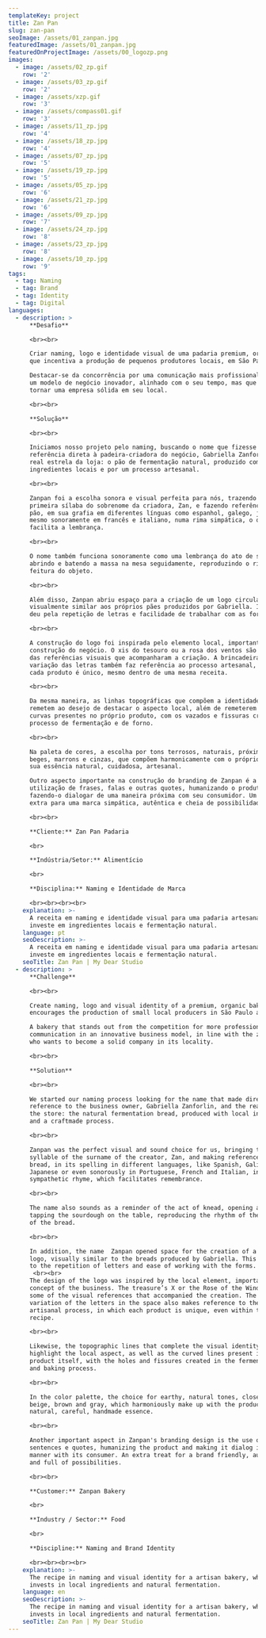 ```yaml
---
templateKey: project
title: Zan Pan
slug: zan-pan
seoImage: /assets/01_zanpan.jpg
featuredImage: /assets/01_zanpan.jpg
featuredOnProjectImage: /assets/00_logozp.png
images:
  - image: /assets/02_zp.gif
    row: '2'
  - image: /assets/03_zp.gif
    row: '2'
  - image: /assets/xzp.gif
    row: '3'
  - image: /assets/compass01.gif
    row: '3'
  - image: /assets/11_zp.jpg
    row: '4'
  - image: /assets/18_zp.jpg
    row: '4'
  - image: /assets/07_zp.jpg
    row: '5'
  - image: /assets/19_zp.jpg
    row: '5'
  - image: /assets/05_zp.jpg
    row: '6'
  - image: /assets/21_zp.jpg
    row: '6'
  - image: /assets/09_zp.jpg
    row: '7'
  - image: /assets/24_zp.jpg
    row: '8'
  - image: /assets/23_zp.jpg
    row: '8'
  - image: /assets/10_zp.jpg
    row: '9'
tags:
  - tag: Naming
  - tag: Brand
  - tag: Identity
  - tag: Digital
languages:
  - description: >
      **Desafio**

      <br><br>

      Criar naming, logo e identidade visual de uma padaria premium, orgânica e
      que incentiva a produção de pequenos produtores locais, em São Paulo.

      Destacar-se da concorrência por uma comunicação mais profissionalizada em
      um modelo de negócio inovador, alinhado com o seu tempo, mas que deseja se
      tornar uma empresa sólida em seu local.

      <br><br>

      **Solução**

      <br><br>

      Iniciamos nosso projeto pelo naming, buscando o nome que fizesse
      referência direta à padeira-criadora do negócio, Gabriella Zanforlin, e à
      real estrela da loja: o pão de fermentação natural, produzido com
      ingredientes locais e por um processo artesanal.

      <br><br>

      Zanpan foi a escolha sonora e visual perfeita para nós, trazendo a
      primeira sílaba do sobrenome da criadora, Zan, e fazendo referência ao
      pão, em sua grafia em diferentes línguas como espanhol, galego, japonês ou
      mesmo sonoramente em francês e italiano, numa rima simpática, o que
      facilita a lembrança.

      <br><br>

      O nome também funciona sonoramente como uma lembrança do ato de sovar,
      abrindo e batendo a massa na mesa seguidamente, reproduzindo o ritmo da
      feitura do objeto.

      <br><br>

      Além disso, Zanpan abriu espaço para a criação de um logo circular,
      visualmente similar aos próprios pães produzidos por Gabriella. Isso se
      deu pela repetição de letras e facilidade de trabalhar com as formas.

      <br><br>

      A construção do logo foi inspirada pelo elemento local, importante na
      construção do negócio. O xis do tesouro ou a rosa dos ventos são algumas
      das referências visuais que acompanharam a criação. A brincadeira com a
      variação das letras também faz referência ao processo artesanal, em que
      cada produto é único, mesmo dentro de uma mesma receita.

      <br><br>

      Da mesma maneira, as linhas topográficas que compõem a identidade visual
      remetem ao desejo de destacar o aspecto local, além de remeterem às linhas
      curvas presentes no próprio produto, com os vazados e fissuras criadas no
      processo de fermentação e de forno.

      <br><br>

      Na paleta de cores, a escolha por tons terrosos, naturais, próximos dos
      beges, marrons e cinzas, que compõem harmonicamente com o próprio produto
      sua essência natural, cuidadosa, artesanal.

      Outro aspecto importante na construção do branding de Zanpan é a
      utilização de frases, falas e outras quotes, humanizando o produto e
      fazendo-o dialogar de uma maneira próxima com seu consumidor. Um mimo
      extra para uma marca simpática, autêntica e cheia de possibilidades.

      <br><br>

      **Cliente:** Zan Pan Padaria

      <br>

      **Indústria/Setor:** Alimentício

      <br>

      **Disciplina:** Naming e Identidade de Marca

      <br><br><br><br>
    explanation: >-
      A receita em naming e identidade visual para uma padaria artesanal, que
      investe em ingredientes locais e fermentação natural.
    language: pt
    seoDescription: >-
      A receita em naming e identidade visual para uma padaria artesanal, que
      investe em ingredientes locais e fermentação natural.
    seoTitle: Zan Pan | My Dear Studio
  - description: >
      **Challenge**

      <br><br>

      Create naming, logo and visual identity of a premium, organic bakery that
      encourages the production of small local producers in São Paulo area.

      A bakery that stands out from the competition for more professional
      communication in an innovative business model, in line with the zeitgeist,
      who wants to become a solid company in its locality.

      <br><br>

      **Solution**

      <br><br>

      We started our naming process looking for the name that made direct
      reference to the business owner, Gabriella Zanforlin, and the real star of
      the store: the natural fermentation bread, produced with local ingredients
      and a craftmade process.

      <br><br>

      Zanpan was the perfect visual and sound choice for us, bringing the first
      syllable of the surname of the creator, Zan, and making reference to the
      bread, in its spelling in different languages, like Spanish, Galician,
      Japanese or even sonorously in Portuguese, French and Italian, in a
      sympathetic rhyme, which facilitates remembrance.

      <br><br>

      The name also sounds as a reminder of the act of knead, opening and
      tapping the sourdough on the table, reproducing the rhythm of the making
      of the bread.

      <br><br>

      In addition, the name  Zanpan opened space for the creation of a circular
      logo, visually similar to the breads produced by Gabriella. This was due
      to the repetition of letters and ease of working with the forms.
       <br><br>
      The design of the logo was inspired by the local element, important in the
      concept of the business. The treasure’s X or the Rose of the Winds are
      some of the visual references that accompanied the creation. The the
      variation of the letters in the space also makes reference to the
      artisanal process, in which each product is unique, even within the same
      recipe.

      <br><br>

      Likewise, the topographic lines that complete the visual identity
      highlight the local aspect, as well as the curved lines present in the
      product itself, with the holes and fissures created in the fermentation
      and baking process. 

      <br><br>

      In the color palette, the choice for earthy, natural tones, close to the
      beige, brown and gray, which harmoniously make up with the product its
      natural, careful, handmade essence.

      <br><br>

      Another important aspect in Zanpan's branding design is the use of
      sentences e quotes, humanizing the product and making it dialog in a close
      manner with its consumer. An extra treat for a brand friendly, authentic
      and full of possibilities.

      <br><br>

      **Customer:** Zanpan Bakery

      <br>

      **Industry / Sector:** Food

      <br>

      **Discipline:** Naming and Brand Identity

      <br><br><br><br>
    explanation: >-
      The recipe in naming and visual identity for a artisan bakery, which
      invests in local ingredients and natural fermentation.
    language: en
    seoDescription: >-
      The recipe in naming and visual identity for a artisan bakery, which
      invests in local ingredients and natural fermentation.
    seoTitle: Zan Pan | My Dear Studio
---
```


